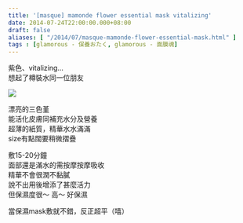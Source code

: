 ```yaml
---
title: '[masque] mamonde flower essential mask vitalizing'
date: 2014-07-24T22:00:00.000+08:00
draft: false
aliases: [ "/2014/07/masque-mamonde-flower-essential-mask.html" ]
tags : [glamorous - 保養おたく, glamorous - 面膜魂]
---
```


紫色、vitalizing...  
想起了樽裝水同一位朋友  

[![](https://4.bp.blogspot.com/-0CP-Ky5M57Y/XEQNS9W-GmI/AAAAAAAAGFc/g4a47a27zOQ-1-oaqZeEosr4EHFW0zAtgCLcBGAs/s640/10504180455_f5c1fa0c8e_z.jpg)](https://4.bp.blogspot.com/-0CP-Ky5M57Y/XEQNS9W-GmI/AAAAAAAAGFc/g4a47a27zOQ-1-oaqZeEosr4EHFW0zAtgCLcBGAs/s1600/10504180455_f5c1fa0c8e_z.jpg)

漂亮的三色堇  
能活化皮膚同補充水分及營養  
超薄的紙質，精華水水滿滿  
size有點闊要稍微摺疊  
  
敷15-20分鐘  
面部還是滿水的需按摩按摩吸收  
精華不會很潤不黏膩  
說不出用後增添了甚麼活力  
但保濕度很～ 高～ 好保濕  
  
當保濕mask敷就不錯，反正超平（嘻）